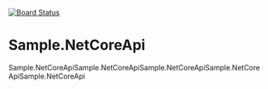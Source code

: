[![Board Status](https://dev.azure.com/kavitatengse/f3b26875-f76b-4f5e-be98-2f0717440056/b5019124-2b95-4f41-ae40-3114814b7790/_apis/work/boardbadge/995327ee-c1c7-4203-9c12-cd78f24501d9)](https://dev.azure.com/kavitatengse/f3b26875-f76b-4f5e-be98-2f0717440056/_boards/board/t/b5019124-2b95-4f41-ae40-3114814b7790/Microsoft.RequirementCategory)
# Sample.NetCoreApi
Sample.NetCoreApiSample.NetCoreApiSample.NetCoreApiSample.NetCoreApiSample.NetCoreApi
